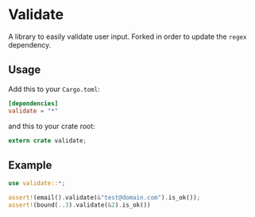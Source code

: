 # Validate

A library to easily validate user input. Forked in order to update the `regex` dependency.

## Usage

Add this to your `Cargo.toml`:

```toml
[dependencies]
validate = "*"
```

and this to your crate root:

```rust
extern crate validate;
```

## Example

```rust
use validate::*;

assert!(email().validate(&"test@domain.com").is_ok());
assert!(bound(..3).validate(&2).is_ok())
